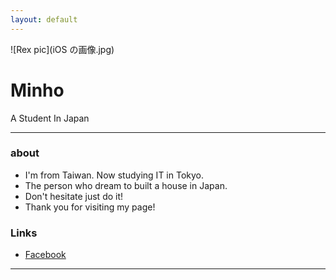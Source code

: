 ```yaml
---
layout: default
---
```


![Rex pic](iOS の画像.jpg)

# Minho

A Student In Japan

- - -

### about

* I'm from Taiwan. Now studying IT in Tokyo. 
* The person who dream to built a house in Japan. 
* Don't hesitate just do it!
* Thank you for visiting my page!

### Links

 * [Facebook](https://www.facebook.com/zephyr.chen.92)
 

- - -
